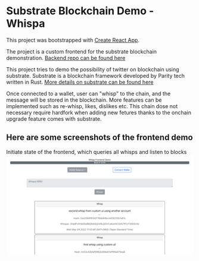 # Substrate Blockchain Demo - Whispa

This project was bootstrapped with [Create React App](https://github.com/facebook/create-react-app).

The project is a custom frontend for the substrate blockchain demonstration. 
[Backend repo can be found here](https://github.com/yumingchangsabodota/whispa-demo-backend)

This project tries to demo the possibility of twitter on blockchain using substrate.
Substrate is a blockchain framework developed by Parity tech written in Rust. 
[More details on substrate can be found here](https://substrate.io/)

Once connected to a wallet, user can "whisp" to the chain, and the message will be stored in the blockchain.
More features can be implemented such as re-whisp, likes, dislikes etc. 
This chain dose not necessary require hardfork when adding new fetures thanks to the onchain upgrade feature comes with substrate.

## Here are some screenshots of the frontend demo

Initiate state of the frontend, which queries all whisps and listen to blocks
![alt text](./docs/img/before_connecting_wallet.png)
